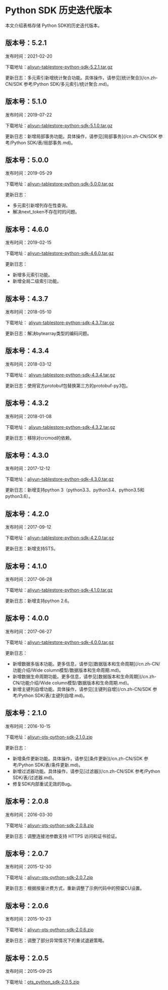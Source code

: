 # Python SDK 历史迭代版本

本文介绍表格存储 Python SDK的历史迭代版本。

## 版本号：5.2.1

发布时间：2021-02-20

下载地址：[aliyun-tablestore-python-sdk-5.2.1.tar.gz](https://github.com/aliyun/aliyun-tablestore-python-sdk/archive/v5.2.1.tar.gz)

更新日志：多元索引新增统计聚合功能。具体操作，请参见[统计聚合](/cn.zh-CN/SDK 参考/Python SDK/多元索引/统计聚合.md)。

## 版本号：5.1.0

发布时间：2019-07-22

下载地址：[aliyun-tablestore-python-sdk-5.1.0.tar.gz](https://tablestore-doc.oss-cn-hangzhou.aliyuncs.com/aliyun-tablestore-sdk/python/aliyun-tablestore-python-sdk-5.1.0.tar.gz)

更新日志：新增局部事务功能。具体操作，请参见[局部事务](/cn.zh-CN/SDK 参考/Python SDK/表/局部事务.md)。

## 版本号：5.0.0

发布时间：2019-05-29

下载地址：[aliyun-tablestore-python-sdk-5.0.0.tar.gz](https://tablestore-doc.oss-cn-hangzhou.aliyuncs.com/aliyun-tablestore-sdk/python/aliyun-tablestore-python-sdk-5.0.0.tar.gz)

更新日志：

-   多元索引新增列存在性查询。
-   解决next\_token不存在时的问题。

## 版本号：4.6.0

发布时间：2019-02-15

下载地址：[aliyun-tablestore-python-sdk-4.6.0.tar.gz](https://tablestore-doc.oss-cn-hangzhou.aliyuncs.com/aliyun-tablestore-sdk/python/aliyun-tablestore-python-sdk-4.6.0.tar.gz)

更新日志：

-   新增多元索引功能。
-   新增全局二级索引功能。

## 版本号：4.3.7

发布时间：2018-05-10

下载地址： [aliyun-tablestore-python-sdk-4.3.7.tar.gz](http://docs-aliyun.cn-hangzhou.oss.aliyun-inc.com/assets/attach/27352/cn_zh/1526039079957/aliyun-tablestore-python-sdk-4.3.7.tar.gz)

更新日志：解决bytearray类型的编码问题。

## 版本号：4.3.4

发布时间：2018-03-12

下载地址： [aliyun-tablestore-python-sdk-4.3.4.tar.gz](http://docs-aliyun.cn-hangzhou.oss.aliyun-inc.com/assets/attach/27352/cn_zh/1526011826793/aliyun-tablestore-python-sdk-4.3.4.tar.gz)

更新日志：使用官方protobuf包替换第三方的protobuf-py3包。

## 版本号：4.3.2

发布时间：2018-01-08

下载地址： [aliyun-tablestore-python-sdk-4.3.2.tar.gz](http://docs-aliyun.cn-hangzhou.oss.aliyun-inc.com/assets/attach/31723/cn_zh/1515398756721/aliyun-tablestore-python-sdk-4.3.2.tar.gz)

更新日志：移除对crcmod的依赖。

## 版本号：4.3.0

发布时间：2017-12-12

下载地址：[aliyun-tablestore-python-sdk-4.3.0.tar.gz](http://docs-aliyun.cn-hangzhou.oss.aliyun-inc.com/assets/attach/31723/cn_zh/1513135454080/aliyun-tablestore-python-sdk-4.3.0.tar.gz)

更新日志：新增支持python 3（python3.3、python3.4、python3.5和python3.6）。

## 版本号：4.2.0

发布时间：2017-09-12

下载地址：[aliyun-tablestore-python-sdk-4.2.0.tar.gz](https://docs-aliyun.cn-hangzhou.oss.aliyun-inc.com/assets/attach/31723/cn_zh/1505269726128/aliyun-tablestore-python-sdk-4.2.0.tar.gz)

更新日志：新增支持STS。

## 版本号：4.1.0

发布时间：2017-06-28

下载地址：[aliyun-tablestore-python-sdk-4.1.0.tar.gz](https://docs-aliyun.cn-hangzhou.oss.aliyun-inc.com/assets/attach/31723/cn_zh/1498788749932/aliyun-tablestore-python-sdk-4.1.0.tar.gz)

更新日志：新增支持python 2.6。

## 版本号：4.0.0

发布时间：2017-06-27

下载地址：[aliyun-tablestore-python-sdk-4.0.0.tar.gz](https://docs-aliyun.cn-hangzhou.oss.aliyun-inc.com/assets/attach/31723/cn_zh/1498447550671/aliyun-tablestore-python-sdk-4.0.0.tar.gz)

更新日志：

-   新增数据多版本功能。更多信息，请参见[数据版本和生命周期](/cn.zh-CN/功能介绍/Wide column模型/数据版本和生命周期.md)。
-   新增数据生命周期功能。更多信息，请参见[数据版本和生命周期](/cn.zh-CN/功能介绍/Wide column模型/数据版本和生命周期.md)。
-   新增主键列自增功能。具体操作，请参见[主键列自增](/cn.zh-CN/SDK 参考/Python SDK/表/主键列自增.md)。

## 版本号：2.1.0

发布时间：2016-10-15

下载地址：[aliyun-ots-python-sdk-2.1.0.zip](https://docs-aliyun.cn-hangzhou.oss.aliyun-inc.com/assets/attach/27352/cn_zh/1476688620683/aliyun-tablestore-python-sdk-2.1.0.zip)

更新日志：

-   新增条件更新功能。具体操作，请参见[条件更新](/cn.zh-CN/SDK 参考/Python SDK/表/条件更新.md)。
-   新增过滤器功能。具体操作，请参见[过滤器](/cn.zh-CN/SDK 参考/Python SDK/表/过滤器.md)。
-   修复SDK内部重试无效的Bug。

## 版本号：2.0.8

发布时间：2016-03-30

下载地址：[aliyun-ots-python-sdk-2.0.8.zip](https://ots-public-sdk.oss-cn-hangzhou.aliyuncs.com/aliyun-ots-python-sdk-2.0.8.zip)

更新日志：调整连接池参数支持 HTTPS 访问和证书验证。

## 版本号：2.0.7

发布时间：2015-12-30

下载地址：[aliyun-ots-python-sdk-2.0.7.zip](https://ots-public-sdk.oss-cn-hangzhou.aliyuncs.com/aliyun-ots-python-sdk-2.0.7.zip)

更新日志：根据按量计费方式，重新调整了示例代码中的预留CU设置。

## 版本号：2.0.6

发布时间：2015-10-23

下载地址：[aliyun-ots-python-sdk-2.0.6.zip](https://ots-public-sdk.oss-cn-hangzhou.aliyuncs.com/aliyun-ots-python-sdk-2.0.6.zip)

更新日志：调整了部分异常情况下的重试退避策略。

## 版本号：2.0.5

发布时间：2015-09-25

下载地址：[ots\_python\_sdk-2.0.5.zip](https://ots-public-sdk.oss-cn-hangzhou.aliyuncs.com/ots_python_sdk-2.0.5.zip)

